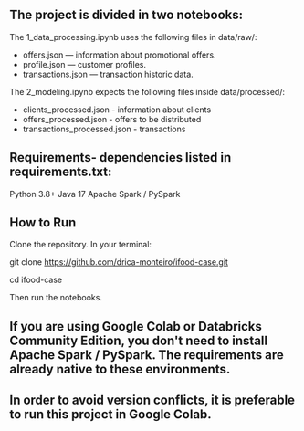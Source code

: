 ## The project is divided in two notebooks: 

The 1_data_processing.ipynb uses the following files in data/raw/:

- offers.json — information about promotional offers.
- profile.json — customer  profiles.
- transactions.json — transaction historic data.

The 2_modeling.ipynb expects the following files inside data/processed/:

- clients_processed.json - information about clients
- offers_processed.json - offers to be distributed
- transactions_processed.json - transactions


## Requirements- dependencies listed in requirements.txt:
Python 3.8+
Java 17
Apache Spark / PySpark

## How to Run
Clone the repository. In your terminal:

git clone https://github.com/drica-monteiro/ifood-case.git

cd ifood-case

Then run the notebooks.

## If you are using Google Colab or Databricks Community Edition, you don't need to install Apache Spark / PySpark. The requirements are already native to these environments.
## In order to avoid version conflicts, it is preferable to run this project in Google Colab.
